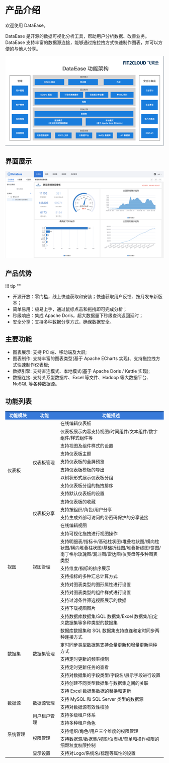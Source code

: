 # 产品介绍

欢迎使用 DataEase。

DataEase 是开源的数据可视化分析工具，帮助用户分析数据、改善业务。DataEase 支持丰富的数据源连接，能够通过拖拉拽方式快速制作图表，并可以方便的与他人分享。

![功能架构图](./img/index/DataEase功能架构图.png)


## 界面展示
![界面展示](./img/index/界面展示.png)


## 产品优势
!!! tip ""
- 开源开放：零门槛，线上快速获取和安装；快速获取用户反馈、按月发布新版本；
- 简单易用：极易上手，通过鼠标点击和拖拽即可完成分析；
- 秒级响应：集成 Apache Doris，超大数据量下秒级查询返回延时；
- 安全分享：支持多种数据分享方式，确保数据安全。

## 主要功能

- 图表展示: 支持 PC 端、移动端及大屏;
- 图表制作: 支持丰富的图表类型(基于 Apache ECharts 实现)、支持拖拉拽方式快速制作仪表板;
- 数据引擎: 支持直连模式、本地模式(基于 Apache Doris / Kettle 实现);
- 数据连接: 支持关系型数据库、Excel 等文件、Hadoop 等大数据平台、NoSQL 等各种数据源。

## 功能列表

<table>
	<tr>
	    <td bgcolor="#3779d9" align="middle" style="font-weight:bold;color: white;width: 150px">功能模块</td>
	    <td bgcolor="#3779d9" align="middle" style="font-weight:bold;color: white;width: 170px">功能</td>
	    <td bgcolor="#3779d9" align="middle" style="font-weight:bold;color: white;width: 750px">功能描述</td>  
	</tr >
   <tr>
    <td rowspan="12">仪表板</td>
    <td rowspan="10">仪表板管理</td>
    <td>在线编辑仪表板</td>
   </tr>
   <tr>
    <td>仪表板展示内容支持视图/时间组件/文本组件/数字组件/样式组件等</td>
   </tr>
   <tr>
    <td>支持视图及组件样式的设置</td>
   </tr>
   <tr>
    <td>支持仪表板主题</td>
   </tr>
   <tr>
    <td>支持仪表板的全屏预览</td>
   </tr>
   <tr>
    <td>支持仪表板模板的导出</td>
   </tr>
   <tr>
    <td>以树状形式展示仪表板分组</td>
   </tr>
   <tr>
    <td>支持仪表板分组的拖拽排序</td>
   </tr>
   <tr>
    <td>支持默认仪表板的设置</td>
   </tr>
   <tr>
    <td>支持仪表板的收藏</td>
   </tr>
   <tr>
    <td rowspan="2">仪表板分享</td>
    <td>支持按组织/角色/用户分享</td>
   </tr>
   <tr>
    <td>支持生成外部可访问的带密码保护的分享链接</td>
   </tr>
   <tr>
    <td rowspan="9">视图</td>
    <td rowspan="9">视图管理</td>
    <td>在线编辑视图</td>
   </tr>
   <tr>
    <td>支持可视化拖拽进行视图操作</td>
   </tr>
   <tr>
    <td>支持明细表/指标卡/基础柱状图/堆叠柱状图/横向柱状图/横向堆叠柱状图/基础折线图/堆叠折线图/饼图/南丁格尔玫瑰图/漏斗图/雷达图/仪表盘等多种图表类型</td>
   </tr>
   <tr>
    <td>支持维度/指标的排序展示</td>
   </tr>
   <tr>
    <td>支持指标的多种汇总计算方式</td>
   </tr>
   <tr>
    <td>支持对图表类型的图形属性进行设置</td>
   </tr>
   <tr>
    <td>支持对图表类型的组件样式进行设置</td>
   </tr>
   <tr>
    <td>支持过滤条件筛选视图展示的数据</td>
   </tr>
   <tr>
    <td>支持下载视图图片</td>
   </tr>
   <tr>
    <td rowspan="8">数据集</td>
    <td rowspan="8">数据集管理</td>
    <td>支持数据库数据集/SQL 数据集/Excel 数据集/自定义数据集等多种类型的数据集</td>
   </tr>
   <tr>
    <td>数据库数据集和 SQL 数据集支持直连和定时同步两种连接方式</td>
   </tr>
   <tr>
    <td>定时同步类型数据集支持全量更新和增量更新两种方式</td>
   </tr>
   <tr>
    <td>支持定时更新的频率控制</td>
   </tr>
   <tr>
    <td>支持定时更新任务的查看</td>
   </tr>
   <tr>
    <td>支持对数据集的字段类型/字段名/展示字段进行设置</td>
   </tr>
   <tr>
    <td>支持创建不同类型数据集与数据集之间的关联</td>
   </tr>
   <tr>
    <td>支持 Excel 数据集数据的替换和更新</td>
   </tr>
   <tr>
    <td rowspan="2">数据源</td>
    <td rowspan="2">数据源管理</td>
    <td>支持 MySQL 和 SQL Server 类型的数据源</td>
   </tr>
   <tr>
    <td>支持对数据源有效性校验</td>
   </tr>
   <tr>
    <td rowspan="5">系统管理</td>
    <td rowspan="2">用户租户管理</td>
    <td>支持多级租户体系</td>
   </tr>
   <tr>
    <td>支持多种租户角色</td>
   </tr>
   <tr>
    <td rowspan="2">权限管理</td>
    <td>支持组织/角色/用户三个维度的权限管理</td>
   </tr>
   <tr>
    <td>支持数据源/数据集/视图/仪表板/菜单和操作权限的细颗粒度权限控制</td>
   </tr>
   <tr>
    <td>显示设置</td>
    <td>支持对Logo/系统名/标题等属性的设置</td>
   </tr>
</table>


